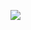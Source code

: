 ![](https://cdn.discordapp.com/attachments/1027346674361827329/1027346755525820506/PROJECT_960_540_px_2.gif)
